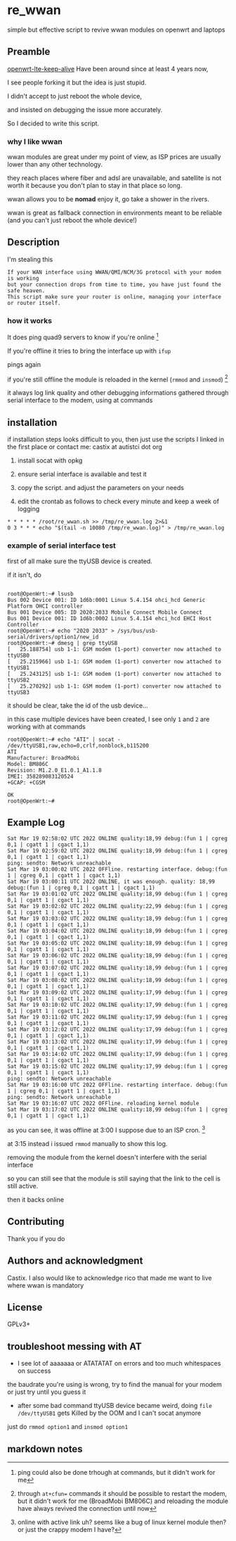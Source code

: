 # re_wwan

simple but effective script to revive wwan modules on openwrt and laptops

## Preamble

[openwrt-lte-keep-alive](https://github.com/mchsk/openwrt-lte-keep-alive) Have been around since at least 4 years now,

I see people forking it but the idea is just stupid.

I didn't accept to just reboot the whole device,

and insisted on debugging the issue more accurately.

So I decided to write this script.

### why I like wwan

wwan modules are great under my point of view, as ISP prices are usually lower than any other technology.

they reach places where fiber and adsl are unavailable, and satellite is not worth it because you don't plan to stay in that place so long.

wwan allows you to be **nomad** enjoy it, go take a shower in the rivers.

wwan is great as fallback connection in environments meant to be reliable (and you can't just reboot the whole device!)

## Description
I'm stealing this
```
If your WAN interface using WWAN/QMI/NCM/3G protocol with your modem is working
but your connection drops from time to time, you have just found the safe heaven.
This script make sure your router is online, managing your interface or router itself.
```

### how it works

It does ping quad9 servers to know if you're online [^1]

If you're offline it tries to bring the interface up with `ifup`

pings again

if you're still offline the module is reloaded in the kernel (`rmmod` and `insmod`) [^2]

it always log link quality and other debugging informations gathered through serial interface to the modem, using at commands

[^1]: ping could also be done trhough at commands, but it didn't work for me

[^2]: through `at+cfun=` commands it should be possible to restart the modem, but it didn't work for me (BroadMobi BM806C) and reloading the module have always revived the connection until now

## installation
if installation steps looks difficult to you, then just use the scripts I linked in the first place or contact me: castix at autistci dot org

1. install socat with opkg

1. ensure serial interface is available and test it

1. copy the script. and adjust the parameters on your needs

1. edit the crontab as follows to check every minute and keep a week of logging
```
* * * * * /root/re_wwan.sh >> /tmp/re_wwan.log 2>&1
0 3 * * * echo "$(tail -n 10080 /tmp/re_wwan.log)" > /tmp/re_wwan.log
```

### example of serial interface test

first of all make sure the ttyUSB device is created.

if it isn't, do
```

root@OpenWrt:~# lsusb
Bus 002 Device 001: ID 1d6b:0001 Linux 5.4.154 ohci_hcd Generic Platform OHCI controller
Bus 001 Device 005: ID 2020:2033 Mobile Connect Mobile Connect
Bus 001 Device 001: ID 1d6b:0002 Linux 5.4.154 ehci_hcd EHCI Host Controller
root@OpenWrt:~# echo "2020 2033" > /sys/bus/usb-serial/drivers/option1/new_id
root@OpenWrt:~# dmesg | grep ttyUSB
[   25.188754] usb 1-1: GSM modem (1-port) converter now attached to ttyUSB0
[   25.215966] usb 1-1: GSM modem (1-port) converter now attached to ttyUSB1
[   25.243125] usb 1-1: GSM modem (1-port) converter now attached to ttyUSB2
[   25.270292] usb 1-1: GSM modem (1-port) converter now attached to ttyUSB3
```
it should be clear, take the id of the usb device...

in this case multiple devices have been created, I see only `1` and `2` are working with at commands
```
root@OpenWrt:~# echo "ATI" | socat - /dev/ttyUSB1,raw,echo=0,crlf,nonblock,b115200
ATI
Manufacturer: BroadMobi
Model: BM806C
Revision: M1.2.0_E1.0.1_A1.1.8
IMEI: 358289083120524
+GCAP: +CGSM

OK
root@OpenWrt:~# 
```

## Example Log
```
Sat Mar 19 02:58:02 UTC 2022 ONLINE quality:18,99 debug:(fun 1 | cgreg 0,1 | cgatt 1 | cgact 1,1)
Sat Mar 19 02:59:02 UTC 2022 ONLINE quality:18,99 debug:(fun 1 | cgreg 0,1 | cgatt 1 | cgact 1,1)
ping: sendto: Network unreachable
Sat Mar 19 03:00:02 UTC 2022 OFFline. restarting interface. debug:(fun 1 | cgreg 0,1 | cgatt 1 | cgact 1,1)
Sat Mar 19 03:00:11 UTC 2022 ONLINE, it was enough. quality: 18,99 debug:(fun 1 | cgreg 0,1 | cgatt 1 | cgact 1,1)
Sat Mar 19 03:01:02 UTC 2022 ONLINE quality:18,99 debug:(fun 1 | cgreg 0,1 | cgatt 1 | cgact 1,1)
Sat Mar 19 03:02:02 UTC 2022 ONLINE quality:22,99 debug:(fun 1 | cgreg 0,1 | cgatt 1 | cgact 1,1)
Sat Mar 19 03:03:02 UTC 2022 ONLINE quality:18,99 debug:(fun 1 | cgreg 0,1 | cgatt 1 | cgact 1,1)
Sat Mar 19 03:04:02 UTC 2022 ONLINE quality:18,99 debug:(fun 1 | cgreg 0,1 | cgatt 1 | cgact 1,1)
Sat Mar 19 03:05:02 UTC 2022 ONLINE quality:18,99 debug:(fun 1 | cgreg 0,1 | cgatt 1 | cgact 1,1)
Sat Mar 19 03:06:02 UTC 2022 ONLINE quality:18,99 debug:(fun 1 | cgreg 0,1 | cgatt 1 | cgact 1,1)
Sat Mar 19 03:07:02 UTC 2022 ONLINE quality:18,99 debug:(fun 1 | cgreg 0,1 | cgatt 1 | cgact 1,1)
Sat Mar 19 03:08:02 UTC 2022 ONLINE quality:18,99 debug:(fun 1 | cgreg 0,1 | cgatt 1 | cgact 1,1)
Sat Mar 19 03:09:02 UTC 2022 ONLINE quality:17,99 debug:(fun 1 | cgreg 0,1 | cgatt 1 | cgact 1,1)
Sat Mar 19 03:10:02 UTC 2022 ONLINE quality:17,99 debug:(fun 1 | cgreg 0,1 | cgatt 1 | cgact 1,1)
Sat Mar 19 03:11:02 UTC 2022 ONLINE quality:17,99 debug:(fun 1 | cgreg 0,1 | cgatt 1 | cgact 1,1)
Sat Mar 19 03:12:02 UTC 2022 ONLINE quality:17,99 debug:(fun 1 | cgreg 0,1 | cgatt 1 | cgact 1,1)
Sat Mar 19 03:13:02 UTC 2022 ONLINE quality:17,99 debug:(fun 1 | cgreg 0,1 | cgatt 1 | cgact 1,1)
Sat Mar 19 03:14:02 UTC 2022 ONLINE quality:17,99 debug:(fun 1 | cgreg 0,1 | cgatt 1 | cgact 1,1)
Sat Mar 19 03:15:02 UTC 2022 ONLINE quality:17,99 debug:(fun 1 | cgreg 0,1 | cgatt 1 | cgact 1,1)
ping: sendto: Network unreachable
Sat Mar 19 03:16:00 UTC 2022 OFFline. restarting interface. debug:(fun 1 | cgreg 0,1 | cgatt 1 | cgact 1,1)
ping: sendto: Network unreachable
Sat Mar 19 03:16:07 UTC 2022 OFFline. reloading kernel module
Sat Mar 19 03:17:02 UTC 2022 ONLINE quality:18,99 debug:(fun 1 | cgreg 0,1 | cgatt 1 | cgact 1,1)

```

as you can see, it was offline at 3:00 I suppose due to an ISP cron. [^3]

at 3:15 instead i issued `rmmod` manually to show this log.

removing the module from the kernel doesn't interfere with the serial interface

so you can still see that the module is still saying that the link to the cell is still active.

then it backs online

[^3]: online with active link uh? seems like a bug of linux kernel module then? or just the crappy modem I have?

## Contributing
Thank you if you do

## Authors and acknowledgment
Castix.
I also would like to acknowledge rico that made me want to live where wwan is mandatory

## License
GPLv3+


## troubleshoot messing with AT

- I see lot of aaaaaaa or ATATATAT on errors and too much whitespaces on success

the baudrate you're using is wrong, try to find the manual for your modem or just try until you guess it

- after some bad command ttyUSB device became weird, doing `file /dev/ttyUSB1` gets Killed by the OOM and I can't socat anymore

just do `rmmod option1` and `insmod option1`


## markdown notes
